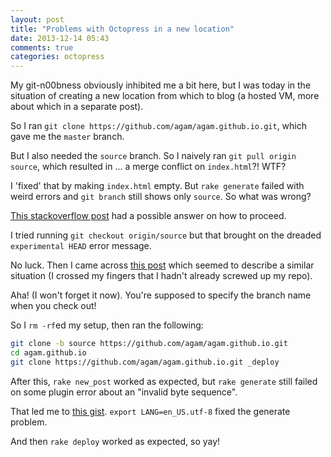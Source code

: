 ```yaml
---
layout: post
title: "Problems with Octopress in a new location"
date: 2013-12-14 05:43
comments: true
categories: octopress
---
```


My git-n00bness obviously inhibited me a bit here, but I was today in the situation of creating a new location from which to blog (a hosted VM, more about which in a separate post).

So I ran `git clone https://github.com/agam/agam.github.io.git`, which gave me the `master` branch.

But I also needed the `source` branch. So I naively ran `git pull origin source`, which resulted in ... a merge conflict on `index.html`?! WTF?

I 'fixed' that by making `index.html` empty. But `rake generate` failed with weird errors and `git branch` still shows only `source`. So what was wrong?

[This stackoverflow post](http://stackoverflow.com/questions/67699/how-do-i-clone-all-remote-branches-with-git) had a possible answer on how to proceed.

I tried running `git checkout origin/source` but that brought on the dreaded `experimental HEAD` error message.

No luck. Then I came across [this post](http://blog.zerosharp.com/clone-your-octopress-to-blog-from-two-places/) which seemed to describe a similar situation (I crossed my fingers that I hadn't already screwed up my repo).

Aha! (I won't forget it now). You're supposed to specify the branch name when you check out!

So I `rm -rf`ed my setup, then ran the following:

```sh
git clone -b source https://github.com/agam/agam.github.io.git
cd agam.github.io
git clone https://github.com/agam/agam.github.io.git _deploy
```

After this, `rake new_post` worked as expected, but `rake generate` still failed on some plugin error about an "invalid byte sequence".

That led me to [this gist](https://gist.github.com/arnab/4584901). `export LANG=en_US.utf-8` fixed the generate problem.

And then `rake deploy` worked as expected, so yay!

